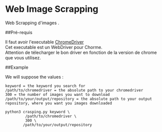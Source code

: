 # Web Image Scrapping

Web Scrapping d'images . 

##Pré-requis 

Il faut avoir l'executable [ChromeDriver](https://chromedriver.chromium.org/downloads)  
Cet executable est un WebDriver pour Chorme.  
Attention de télecharger le bon driver en fonction de la version de chrome que vous utilisez.

##Example

We will suppose the values : 

```
keyword = the keyword you search for
/path/to/chromedriver = the absolute path to your chromedriver
300 = the number of images you want to download
/path/to/your/output/repository = the absolute path to your output repository, where you want you images downloaded

```

````shell script
python3 crasping.py keyword \
         /path/to/chromedriver \
         300 \
        /path/to/your/output/repository
````